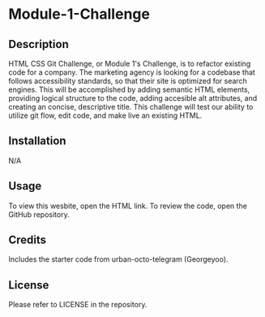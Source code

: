 # Module-1-Challenge

## Description

HTML CSS Git Challenge, or Module 1's Challenge, is to refactor existing code for a company. The marketing agency is looking for a codebase that follows accessibility standards, so that their site is optimized for search engines. This will be accomplished by adding semantic HTML elements, providing logical structure to the code, adding accesible alt attributes, and creating an concise, descriptive title. This challenge will test our ability to utilize git flow, edit code, and make live an existing HTML.

## Installation

N/A

## Usage

To view this wesbite, open the HTML link. To review the code, open the GitHub repository.

## Credits

Includes the starter code from urban-octo-telegram (Georgeyoo).

## License

Please refer to LICENSE in the repository.